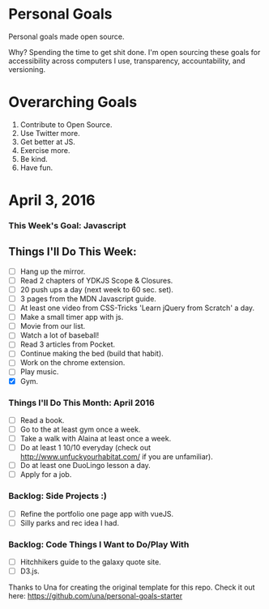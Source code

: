Personal Goals
==============

Personal goals made open source.

Why? Spending the time to get shit done. I'm open sourcing these goals for accessibility across computers I use, transparency, accountability, and versioning.

# Overarching Goals
1. Contribute to Open Source.
3. Use Twitter more.
4. Get better at JS.
5. Exercise more.
6. Be kind.
7. Have fun.

# April 3, 2016

### This Week's Goal: Javascript

## Things I'll Do This Week:

- [ ] Hang up the mirror.
- [ ] Read 2 chapters of YDKJS Scope & Closures.
- [ ] 20 push ups a day (next week to 60 sec. set).
- [ ] 3 pages from the MDN Javascript guide.
- [ ] At least one video from CSS-Tricks 'Learn jQuery from Scratch' a day.
- [ ] Make a small timer app with js.
- [ ] Movie from our list.
- [ ] Watch a lot of baseball!
- [ ] Read 3 articles from Pocket.
- [ ] Continue making the bed (build that habit).
- [ ] Work on the chrome extension.
- [ ] Play music.
- [x] Gym.

### Things I'll Do This Month: April 2016

- [ ] Read a book.
- [ ] Go to the at least gym once a week.
- [ ] Take a walk with Alaina at least once a week.
- [ ] Do at least 1 10/10 everyday (check out http://www.unfuckyourhabitat.com/ if you are unfamiliar).
- [ ] Do at least one DuoLingo lesson a day.
- [ ] Apply for a job.

### Backlog: Side Projects :)

- [ ] Refine the portfolio one page app with vueJS.
- [ ] Silly parks and rec idea I had.

### Backlog: Code Things I Want to Do/Play With

- [ ] Hitchhikers guide to the galaxy quote site.
- [ ] D3.js.

Thanks to Una for creating the original template for this repo. Check it out here: https://github.com/una/personal-goals-starter